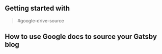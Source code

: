 ﻿## Getting started with 


> #google-drive-source




## How to use Google docs to source your Gatsby blog